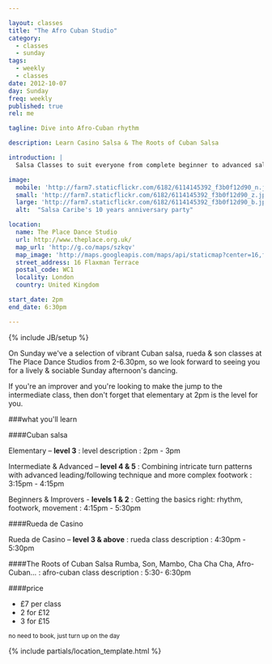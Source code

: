 ```yaml
---

layout: classes
title: "The Afro Cuban Studio"
category: 
  - classes
  - sunday
tags:
  - weekly
  - classes
date: 2012-10-07
day: Sunday
freq: weekly
published: true
rel: me

tagline: Dive into Afro-Cuban rhythm

description: Learn Casino Salsa & The Roots of Cuban Salsa

introduction: |
  Salsa Classes to suit everyone from complete beginner to advanced salsero, plus an hour devoted to diverse Cuban rhythms and movement.

image:
  mobile: 'http://farm7.staticflickr.com/6182/6114145392_f3b0f12d90_n.jpg'
  small: 'http://farm7.staticflickr.com/6182/6114145392_f3b0f12d90_z.jpg'
  large: 'http://farm7.staticflickr.com/6182/6114145392_f3b0f12d90_b.jpg'
  alt:  "Salsa Caribe's 10 years anniversary party"

location:
  name: The Place Dance Studio
  url: http://www.theplace.org.uk/
  map_url: 'http://g.co/maps/szkqv'
  map_image: 'http://maps.googleapis.com/maps/api/staticmap?center=16,flaxman,terrace,wc1,London&amp;zoom=15&amp;size=198x198&amp;markers=color:red%7Clabel:a%7C51.527717,-0.128275&amp;sensor=false'
  street_address: 16 Flaxman Terrace
  postal_code: WC1
  locality: London
  country: United Kingdom

start_date: 2pm
end_date: 6:30pm

---
```

{% include JB/setup %}

On Sunday we've a selection of vibrant Cuban salsa, rueda & son classes at The Place Dance Studios from 2-6.30pm, so we look forward to seeing you  for a lively & sociable Sunday afternoon's dancing.

If you're an improver and you're looking to make the jump to the intermediate class, then don't forget that elementary at 2pm is the level for you.



<aside><div markdown="1" class="aside details">

###what you'll learn

<section><div class="section" markdown="1">

####Cuban salsa

Elementary – **level 3**
: level description
: 2pm - 3pm

Intermediate & Advanced – **level 4 & 5**
: Combining intricate turn patterns with advanced leading/following technique and more complex footwork
: 3:15pm - 4:15pm

Beginners & Improvers - **levels 1 & 2**
: Getting the basics right: rhythm, footwork, movement
: 4:15pm - 5:30pm

####Rueda de Casino

Rueda de Casino – **level 3 & above**
: rueda class description
: 4:30pm - 5:30pm

####The Roots of Cuban Salsa
Rumba, Son, Mambo, Cha Cha Cha, Afro-Cuban…
: afro-cuban class description
: 5:30- 6:30pm

####price
* £7 per class
* 2 for £12
* 3 for £15

<small>no need to book, just turn up on the day</small>

</div></section>


{% include partials/location_template.html %}

</div></aside>



